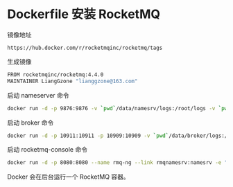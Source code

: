 # Dockerfile 安装 RocketMQ

镜像地址

```
https://hub.docker.com/r/rocketmqinc/rocketmq/tags
```

生成镜像

```bash
FROM rocketmqinc/rocketmq:4.4.0
MAINTAINER LiangGzone "lianggzone@163.com"
```

启动 nameserver 命令

```bash
docker run -d -p 9876:9876 -v `pwd`/data/namesrv/logs:/root/logs -v `pwd`/data/namesrv/store:/root/store --name rmqnamesrv lianggzone/rocketmq sh mqnamesrv
```

启动 broker 命令

```bash
docker run -d -p 10911:10911 -p 10909:10909 -v `pwd`/data/broker/logs:/root/logs -v `pwd`/data/broker/store:/root/store --name rmqbroker --link rmqnamesrv:namesrv -e "NAMESRV_ADDR=namesrv:9876" lianggzone/rocketmq sh mqbroker -c ../conf/broker.conf
```

启动 rocketmq-console 命令

```bash
docker run -d -p 8080:8080 --name rmq-ng --link rmqnamesrv:namesrv -e "rocketmq.config.namesrvAddr=namesrv:9876" styletang/rocketmq-console-ng
```

Docker 会在后台运行一个 RocketMQ 容器。
